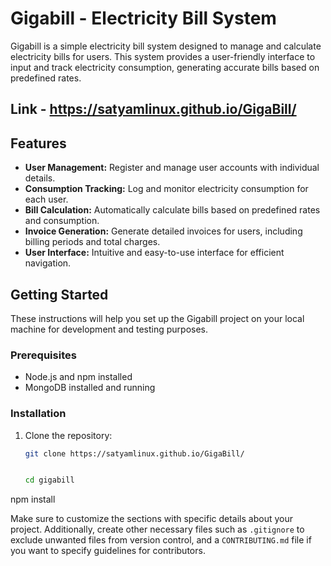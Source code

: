 # Gigabill - Electricity Bill System

Gigabill is a simple electricity bill system designed to manage and calculate electricity bills for users. This system provides a user-friendly interface to input and track electricity consumption, generating accurate bills based on predefined rates.

## Link - https://satyamlinux.github.io/GigaBill/

## Features

- **User Management:** Register and manage user accounts with individual details.
- **Consumption Tracking:** Log and monitor electricity consumption for each user.
- **Bill Calculation:** Automatically calculate bills based on predefined rates and consumption.
- **Invoice Generation:** Generate detailed invoices for users, including billing periods and total charges.
- **User Interface:** Intuitive and easy-to-use interface for efficient navigation.

## Getting Started

These instructions will help you set up the Gigabill project on your local machine for development and testing purposes.

### Prerequisites

- Node.js and npm installed
- MongoDB installed and running

### Installation

1. Clone the repository:

   ```bash
   git clone https://satyamlinux.github.io/GigaBill/


   cd gigabill
npm install

Make sure to customize the sections with specific details about your project. Additionally, create other necessary files such as `.gitignore` to exclude unwanted files from version control, and a `CONTRIBUTING.md` file if you want to specify guidelines for contributors.


